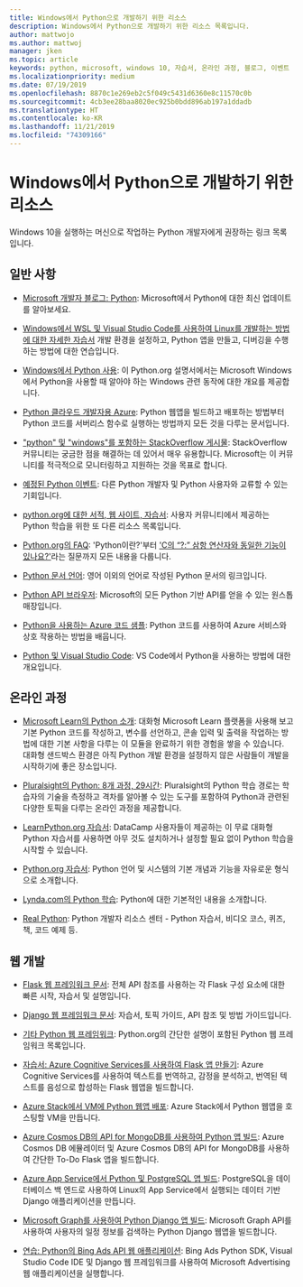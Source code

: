 ```yaml
---
title: Windows에서 Python으로 개발하기 위한 리소스
description: Windows에서 Python으로 개발하기 위한 리소스 목록입니다.
author: mattwojo
ms.author: mattwoj
manager: jken
ms.topic: article
keywords: python, microsoft, windows 10, 자습서, 온라인 과정, 블로그, 이벤트
ms.localizationpriority: medium
ms.date: 07/19/2019
ms.openlocfilehash: 8870c1e269eb2c5f049c5431d6360e8c11570c0b
ms.sourcegitcommit: 4cb3ee28baa8020ec925b0bdd896ab197a1ddadb
ms.translationtype: HT
ms.contentlocale: ko-KR
ms.lasthandoff: 11/21/2019
ms.locfileid: "74309166"
---
```

# <a name="resources-for-developing-with-python-on-windows"></a>Windows에서 Python으로 개발하기 위한 리소스

Windows 10을 실행하는 머신으로 작업하는 Python 개발자에게 권장하는 링크 목록입니다.

## <a name="general"></a>일반 사항

- [Microsoft 개발자 블로그: Python](https://devblogs.microsoft.com/python/): Microsoft에서 Python에 대한 최신 업데이트를 알아보세요.

- [Windows에서 WSL 및 Visual Studio Code를 사용하여 Linux를 개발하는 방법에 대한 자세한 자습서](https://devblogs.microsoft.com/commandline/an-in-depth-tutorial-on-linux-development-on-windows-with-wsl-and-visual-studio-code/) 개발 환경을 설정하고, Python 앱을 만들고, 디버깅을 수행하는 방법에 대한 연습입니다.

- [Windows에서 Python 사용](https://docs.python.org/3/using/windows.html): 이 Python.org 설명서에서는 Microsoft Windows에서 Python을 사용할 때 알아야 하는 Windows 관련 동작에 대한 개요를 제공합니다.

- [Python 클라우드 개발자용 Azure](https://docs.microsoft.com/azure/python/): Python 웹앱을 빌드하고 배포하는 방법부터 Python 코드를 서버리스 함수로 실행하는 방법까지 모든 것을 다루는 문서입니다.

- ["python" 및 "windows"를 포함하는 StackOverflow 게시물](https://stackoverflow.com/questions/4750806/how-do-i-install-pip-on-windows/12476379): StackOverflow 커뮤니티는 궁금한 점을 해결하는 데 있어서 매우 유용합니다. Microsoft는 이 커뮤니티를 적극적으로 모니터링하고 지원하는 것을 목표로 합니다.

- [예정된 Python 이벤트](https://www.python.org/events/python-events): 다른 Python 개발자 및 Python 사용자와 교류할 수 있는 기회입니다.

- [python.org에 대한 서적, 웹 사이트, 자습서](https://wiki.python.org/moin/BeginnersGuide/Programmers): 사용자 커뮤니티에서 제공하는 Python 학습을 위한 또 다른 리소스 목록입니다.

- [Python.org의 FAQ](https://docs.python.org/3/faq/): 'Python이란?'부터 ['C의 “?:” 삼항 연산자와 동일한 기능이 있나요?'](https://docs.python.org/3/faq/programming.html#is-there-an-equivalent-of-c-s-ternary-operator)라는 질문까지 모든 내용을 다룹니다.

- [Python 문서 언어](https://wiki.python.org/moin/Languages): 영어 이외의 언어로 작성된 Python 문서의 링크입니다.

- [Python API 브라우저](https://docs.microsoft.com/python/api/?view=azure-python): Microsoft의 모든 Python 기반 API를 얻을 수 있는 원스톱 매장입니다.

- [Python을 사용하는 Azure 코드 샘플](https://azure.microsoft.com/en-us/resources/samples/?platform=python&sort=0): Python 코드를 사용하여 Azure 서비스와 상호 작용하는 방법을 배웁니다.

- [Python 및 Visual Studio Code](https://code.visualstudio.com/docs/languages/python): VS Code에서 Python을 사용하는 방법에 대한 개요입니다.

## <a name="online-courses"></a>온라인 과정

- [Microsoft Learn의 Python 소개](https://docs.microsoft.com/en-us/learn/modules/intro-to-python/): 대화형 Microsoft Learn 플랫폼을 사용해 보고 기본 Python 코드를 작성하고, 변수를 선언하고, 콘솔 입력 및 출력을 작업하는 방법에 대한 기본 사항을 다루는 이 모듈을 완료하기 위한 경험을 쌓을 수 있습니다. 대화형 샌드박스 환경은 아직 Python 개발 환경을 설정하지 않은 사람들이 개발을 시작하기에 좋은 장소입니다.

- [Pluralsight의 Python: 8개 과정, 29시간](https://app.pluralsight.com/paths/skills/python): Pluralsight의 Python 학습 경로는 학습자의 기술을 측정하고 격차를 알아볼 수 있는 도구를 포함하여 Python과 관련된 다양한 토픽을 다루는 온라인 과정을 제공합니다.

- [LearnPython.org 자습서](https://www.learnpython.org/): DataCamp 사용자들이 제공하는 이 무료 대화형 Python 자습서를 사용하면 아무 것도 설치하거나 설정할 필요 없이 Python 학습을 시작할 수 있습니다.

- [Python.org 자습서](https://docs.python.org/3/tutorial/index.html): Python 언어 및 시스템의 기본 개념과 기능을 자유로운 형식으로 소개합니다.

- [Lynda.com의 Python 학습](https://www.lynda.com/Python-tutorials/Learning-Python/661773-2.html): Python에 대한 기본적인 내용을 소개합니다.

- [Real Python](https://realpython.com/): Python 개발자 리소스 센터 - Python 자습서, 비디오 코스, 퀴즈, 책, 코드 예제 등.

## <a name="web-development"></a>웹 개발

- [Flask 웹 프레임워크 문서](https://flask.palletsprojects.com/en/1.1.x/): 전체 API 참조를 사용하는 각 Flask 구성 요소에 대한 빠른 시작, 자습서 및 설명입니다.

- [Django 웹 프레임워크 문서](https://docs.djangoproject.com/en/2.2/): 자습서, 토픽 가이드, API 참조 및 방법 가이드입니다.

- [기타 Python 웹 프레임워크](https://wiki.python.org/moin/WebFrameworks): Python.org의 간단한 설명이 포함된 Python 웹 프레임워크 목록입니다.

- [자습서: Azure Cognitive Services를 사용하여 Flask 앱 만들기](https://docs.microsoft.com/azure/cognitive-services/translator/tutorial-build-flask-app-translation-synthesis): Azure Cognitive Services를 사용하여 텍스트를 번역하고, 감정을 분석하고, 번역된 텍스트를 음성으로 합성하는 Flask 웹앱을 빌드합니다.

- [Azure Stack에서 VM에 Python 웹앱 배포](https://docs.microsoft.com/azure-stack/user/azure-stack-dev-start-howto-vm-python): Azure Stack에서 Python 웹앱을 호스팅할 VM을 만듭니다.

- [Azure Cosmos DB의 API for MongoDB를 사용하여 Python 앱 빌드](https://docs.microsoft.com/azure/cosmos-db/create-mongodb-flask): Azure Cosmos DB 에뮬레이터 및 Azure Cosmos DB의 API for MongoDB를 사용하여 간단한 To-Do Flask 앱을 빌드합니다.

- [Azure App Service에서 Python 및 PostgreSQL 앱 빌드](https://docs.microsoft.com/azure/app-service/containers/tutorial-python-postgresql-app): PostgreSQL을 데이터베이스 백 엔드로 사용하여 Linux의 App Service에서 실행되는 데이터 기반 Django 애플리케이션을 만듭니다.

- [Microsoft Graph를 사용하여 Python Django 앱 빌드](https://docs.microsoft.com/graph/tutorials/python): Microsoft Graph API를 사용하여 사용자의 일정 정보를 검색하는 Python Django 웹앱을 빌드합니다.

- [연습: Python의 Bing Ads API 웹 애플리케이션](https://docs.microsoft.com/advertising/guides/walkthrough-web-application-python?view=bingads-13): Bing Ads Python SDK, Visual Studio Code IDE 및 Django 웹 프레임워크를 사용하여 Microsoft Advertising 웹 애플리케이션을 실행합니다.
